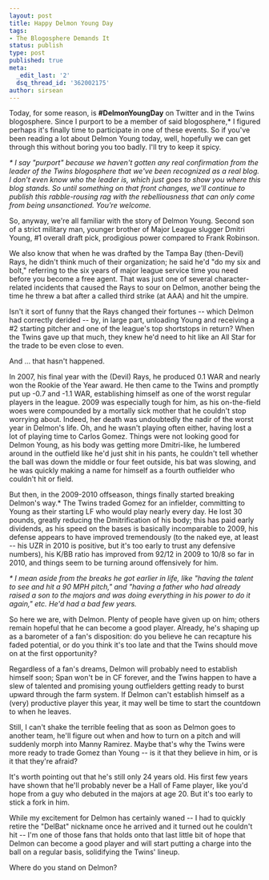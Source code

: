 ```yaml
---
layout: post
title: Happy Delmon Young Day
tags:
- The Blogosphere Demands It
status: publish
type: post
published: true
meta:
  _edit_last: '2'
  dsq_thread_id: '362002175'
author: sirsean
---
```

Today, for some reason, is **#DelmonYoungDay** on Twitter and in the Twins blogosphere. Since I purport to be a member of said blogosphere,* I figured perhaps it's finally time to participate in one of these events. So if you've been reading a lot about Delmon Young today, well, hopefully we can get through this without boring you too badly. I'll try to keep it spicy.

_* I say "purport" because we haven't gotten any real confirmation from the leader of the Twins blogosphere that we've been recognized as a real blog. I don't even know who the leader is, which just goes to show you where this blog stands. So until something on that front changes, we'll continue to publish this rabble-rousing rag with the rebelliousness that can only come from being unsanctioned. You're welcome._

So, anyway, we're all familiar with the story of Delmon Young. Second son of a strict military man, younger brother of Major League slugger Dmitri Young, #1 overall draft pick, prodigious power compared to Frank Robinson.

We also know that when he was drafted by the Tampa Bay (then-Devil) Rays, he didn't think much of their organization; he said he'd "do my six and bolt," referring to the six years of major league service time you need before you become a free agent. That was just one of several character-related incidents that caused the Rays to sour on Delmon, another being the time he threw a bat after a called third strike (at AAA) and hit the umpire.

Isn't it sort of funny that the Rays changed their fortunes -- which Delmon had correctly derided -- by, in large part, unloading Young and receiving a #2 starting pitcher and one of the league's top shortstops in return? When the Twins gave up that much, they knew he'd need to hit like an All Star for the trade to be even close to even.

And ... that hasn't happened.

In 2007, his final year with the (Devil) Rays, he produced 0.1 WAR and nearly won the Rookie of the Year award. He then came to the Twins and promptly put up -0.7 and -1.1 WAR, establishing himself as one of the worst regular players in the league. 2009 was especially tough for him, as his on-the-field woes were compounded by a mortally sick mother that he couldn't stop worrying about. Indeed, her death was undoubtedly the nadir of the worst year in Delmon's life. Oh, and he wasn't playing often either, having lost a lot of playing time to Carlos Gomez. Things were not looking good for Delmon Young, as his body was getting more Dmitri-like, he lumbered around in the outfield like he'd just shit in his pants, he couldn't tell whether the ball was down the middle or four feet outside, his bat was slowing, and he was quickly making a name for himself as a fourth outfielder who couldn't hit or field.

But then, in the 2009-2010 offseason, things finally started breaking Delmon's way.* The Twins traded Gomez for an infielder, committing to Young as their starting LF who would play nearly every day. He lost 30 pounds, greatly reducing the Dmitrification of his body; this has paid early dividends, as his speed on the bases is basically incomparable to 2009, his defense appears to have improved tremendously (to the naked eye, at least -- his UZR in 2010 is positive, but it's too early to trust any defensive numbers), his K/BB ratio has improved from 92/12 in 2009 to 10/8 so far in 2010, and things seem to be turning around offensively for him.

_* I mean aside from the breaks he got earlier in life, like "having the talent to see and hit a 90 MPH pitch," and "having a father who had already raised a son to the majors and was doing everything in his power to do it again," etc. He'd had a bad few years._

So here we are, with Delmon. Plenty of people have given up on him; others remain hopeful that he can become a good player. Already, he's shaping up as a barometer of a fan's disposition: do you believe he can recapture his faded potential, or do you think it's too late and that the Twins should move on at the first opportunity?

Regardless of a fan's dreams, Delmon will probably need to establish himself soon; Span won't be in CF forever, and the Twins happen to have a slew of talented and promising young outfielders getting ready to burst upward through the farm system. If Delmon can't establish himself as a (very) productive player this year, it may well be time to start the countdown to when he leaves.

Still, I can't shake the terrible feeling that as soon as Delmon goes to another team, he'll figure out when and how to turn on a pitch and will suddenly morph into Manny Ramirez. Maybe that's why the Twins were more ready to trade Gomez than Young -- is it that they believe in him, or is it that they're afraid?

It's worth pointing out that he's still only 24 years old. His first few years have shown that he'll probably never be a Hall of Fame player, like you'd hope from a guy who debuted in the majors at age 20. But it's too early to stick a fork in him.

While my excitement for Delmon has certainly waned -- I had to quickly retire the "DelBat" nickname once he arrived and it turned out he couldn't hit -- I'm one of those fans that holds onto that last little bit of hope that Delmon can become a good player and will start putting a charge into the ball on a regular basis, solidifying the Twins' lineup.

Where do you stand on Delmon?
